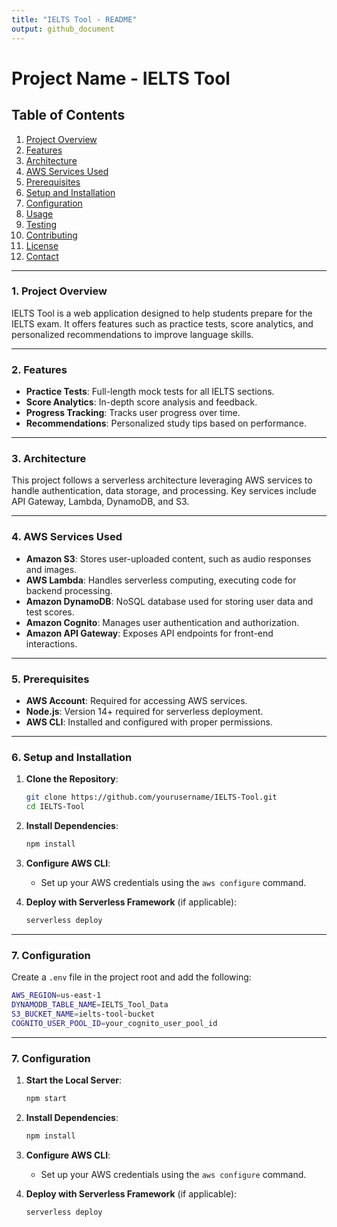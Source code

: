 ```yaml
---
title: "IELTS Tool - README"
output: github_document
---
```


# Project Name - IELTS Tool

## Table of Contents
1. [Project Overview](#project-overview)
2. [Features](#features)
3. [Architecture](#architecture)
4. [AWS Services Used](#aws-services-used)
5. [Prerequisites](#prerequisites)
6. [Setup and Installation](#setup-and-installation)
7. [Configuration](#configuration)
8. [Usage](#usage)
9. [Testing](#testing)
10. [Contributing](#contributing)
11. [License](#license)
12. [Contact](#contact)

---

### 1. Project Overview

IELTS Tool is a web application designed to help students prepare for the IELTS exam. It offers features such as practice tests, score analytics, and personalized recommendations to improve language skills.

---

### 2. Features

- **Practice Tests**: Full-length mock tests for all IELTS sections.
- **Score Analytics**: In-depth score analysis and feedback.
- **Progress Tracking**: Tracks user progress over time.
- **Recommendations**: Personalized study tips based on performance.

---

### 3. Architecture

This project follows a serverless architecture leveraging AWS services to handle authentication, data storage, and processing. Key services include API Gateway, Lambda, DynamoDB, and S3.

---

### 4. AWS Services Used

- **Amazon S3**: Stores user-uploaded content, such as audio responses and images.
- **AWS Lambda**: Handles serverless computing, executing code for backend processing.
- **Amazon DynamoDB**: NoSQL database used for storing user data and test scores.
- **Amazon Cognito**: Manages user authentication and authorization.
- **Amazon API Gateway**: Exposes API endpoints for front-end interactions.

---

### 5. Prerequisites

- **AWS Account**: Required for accessing AWS services.
- **Node.js**: Version 14+ required for serverless deployment.
- **AWS CLI**: Installed and configured with proper permissions.

---

### 6. Setup and Installation

1. **Clone the Repository**:
    ```bash
    git clone https://github.com/yourusername/IELTS-Tool.git
    cd IELTS-Tool
    ```

2. **Install Dependencies**:
    ```bash
    npm install
    ```

3. **Configure AWS CLI**:
    - Set up your AWS credentials using the `aws configure` command.

4. **Deploy with Serverless Framework** (if applicable):
    ```bash
    serverless deploy
    ```

---

### 7. Configuration

Create a `.env` file in the project root and add the following:
```bash
AWS_REGION=us-east-1
DYNAMODB_TABLE_NAME=IELTS_Tool_Data
S3_BUCKET_NAME=ielts-tool-bucket
COGNITO_USER_POOL_ID=your_cognito_user_pool_id
```

---

### 7. Configuration

1. **Start the Local Server**:
    ```bash
   npm start
    ```

2. **Install Dependencies**:
    ```bash
    npm install
    ```

3. **Configure AWS CLI**:
    - Set up your AWS credentials using the `aws configure` command.

4. **Deploy with Serverless Framework** (if applicable):
    ```bash
    serverless deploy
    ```


